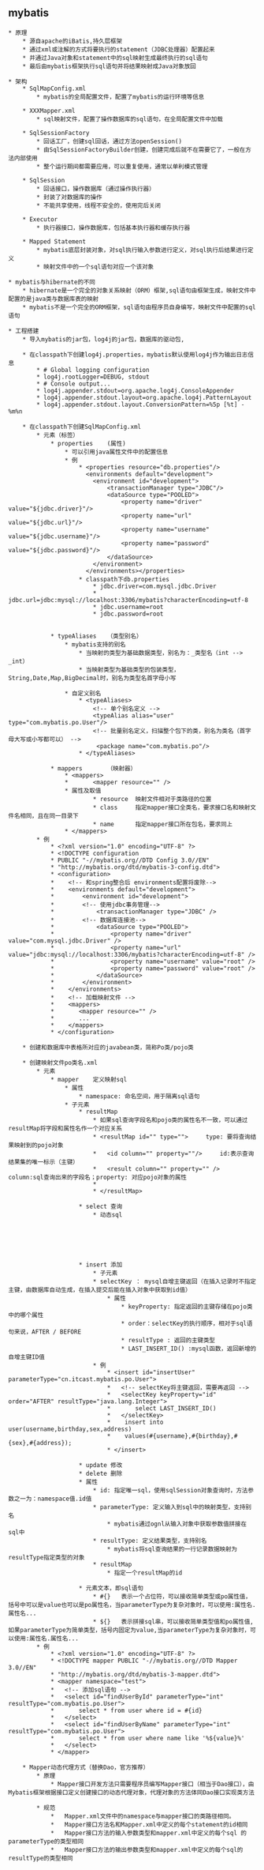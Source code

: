 ## mybatis ##
	* 原理
		* 源自apache的iBatis,持久层框架
		* 通过xml或注解的方式将要执行的statement（JDBC处理器）配置起来
		* 并通过Java对象和statement中的sql映射生成最终执行的sql语句
		* 最后由mybatis框架执行sql语句并将结果映射成Java对象放回

	* 架构
		* SqlMapConfig.xml
			* mybatis的全局配置文件，配置了mybatis的运行环境等信息

		* XXXMapper.xml
			* sql映射文件，配置了操作数据库的sql语句，在全局配置文件中加载

		* SqlSessionFactory
			* 回话工厂，创建sql回话，通过方法openSession()
			* 由SqlSessionFactoryBuilder创建，创建完成后就不在需要它了，一般在方法内部使用
			* 整个运行期间都需要应用，可以重复使用，通常以单利模式管理

		* SqlSession
			* 回话接口，操作数据库（通过操作执行器）
			* 封装了对数据库的操作
			* 不能共享使用，线程不安全的，使用完后关闭

		* Executor
			* 执行器接口，操作数据库，包括基本执行器和缓存执行器

		* Mapped Statement
			* mybatis底层封装对象，对sql执行输入参数进行定义，对sql执行后结果进行定义
			* 映射文件中的一个sql语句对应一个该对象

	* mybatis与hibernate的不同
		* hibernate是一个完全的对象关系映射（ORM）框架,sql语句由框架生成，映射文件中配置的是java类与数据库表的映射
		* mybatis不是一个完全的ORM框架，sql语句由程序员自身编写，映射文件中配置的sql语句

	* 工程搭建
		* 导入mybatis的jar包，log4j的jar包，数据库的驱动包,
		
		* 在classpath下创建log4j.properties，mybatis默认使用log4j作为输出日志信息
			* # Global logging configuration
			* log4j.rootLogger=DEBUG, stdout
			* # Console output...
			* log4j.appender.stdout=org.apache.log4j.ConsoleAppender
			* log4j.appender.stdout.layout=org.apache.log4j.PatternLayout
			* log4j.appender.stdout.layout.ConversionPattern=%5p [%t] - %m%n

		* 在classpath下创建SqlMapConfig.xml
			* 元素（标签）
				* properties	(属性)
					* 可以引用java属性文件中的配置信息
					* 例
						* <properties resource="db.properties"/>
						  <environments default="development">
							<environment id="development">
								<transactionManager type="JDBC"/>
								<dataSource type="POOLED">
									<property name="driver" value="${jdbc.driver}"/>
									<property name="url" value="${jdbc.url}"/>
									<property name="username" value="${jdbc.username}"/>
									<property name="password" value="${jdbc.password}"/>
								</dataSource>
							</environment>
						  </environments></properties>
						* classpath下db.properties
							* jdbc.driver=com.mysql.jdbc.Driver
							* jdbc.url=jdbc:mysql://localhost:3306/mybatis?characterEncoding=utf-8
							* jdbc.username=root
							* jdbc.password=root


				* typeAliases	（类型别名）
					* mybatis支持的别名
						* 当映射的类型为基础数据类型，别名为：_类型名（int --> _int）
						* 当映射类型为基础类型的包装类型，String,Date,Map,BigDecimal时，别名为类型名首字母小写

					* 自定义别名
						* <typeAliases>
						 	<!-- 单个别名定义 -->
						  	<typeAlias alias="user" type="com.mybatis.po.User"/>
						  	<!-- 批量别名定义，扫描整个包下的类，别名为类名（首字母大写或小写都可以） -->
						 	 <package name="com.mybatis.po"/>
					    * </typeAliases>

				* mappers		（映射器）
					* <mappers>
					*    	<mapper resource="" />
					* 属性及取值
							* resource  映射文件相对于类路径的位置
							* class		指定mapper接口全类名，要求接口名和映射文件名相同，且在同一目录下
							* name 		指定mapper接口所在包名，要求同上
					* </mappers>
			* 例
				* <?xml version="1.0" encoding="UTF-8" ?>
				* <!DOCTYPE configuration
				* PUBLIC "-//mybatis.org//DTD Config 3.0//EN"
				* "http://mybatis.org/dtd/mybatis-3-config.dtd">
				* <configuration>
				*	 <!-- 和spring整合后 environments配置将废除-->
				*	 <environments default="development">
				*		 <environment id="development">
				*		 <!-- 使用jdbc事务管理-->
				*		 	 <transactionManager type="JDBC" />
				*		 <!-- 数据库连接池-->
				*			 <dataSource type="POOLED">
				*				 <property name="driver" value="com.mysql.jdbc.Driver" />
				*				 <property name="url" value="jdbc:mysql://localhost:3306/mybatis?characterEncoding=utf-8" />
				*				 <property name="username" value="root" />
				*				 <property name="password" value="root" />
				*			 </dataSource>
				*		 </environment>
				*	 </environments>
				*	 <!-- 加载映射文件 -->
				*    <mappers>
				*    	<mapper resource="" />
				*    	...
				*	 </mappers>
				* </configuration>

		* 创建和数据库中表格所对应的javabean类，简称Po类/pojo类

		* 创建映射文件po类名.xml
			* 元素
				* mapper	定义映射sql
					* 属性
						* namespace: 命名空间，用于隔离sql语句
					* 子元素
						* resultMap
							* 如果sql查询字段名和pojo类的属性名不一致，可以通过resultMap将字段和属性名作一个对应关系 
							* <resultMap id="" type="">		type: 要将查询结果映射到的pojo对象
							* 	<id column="" property=""/>		id:表示查询结果集的唯一标示（主键）
							* 	<result column="" property="" />	column:sql查询出来的字段名；property: 对应pojo对象的属性
							* 	
							* </resultMap>
							
						* select 查询
							* 动态sql
						





						* insert 添加
							* 子元素
							* selectKey ： mysql自增主键返回（在插入记录时不指定主键，由数据库自动生成，在插入提交后能在插入对象中获取到id值）
								* 属性
									* keyProperty: 指定返回的主键存储在pojo类中的哪个属性
									* order：selectKey的执行顺序，相对于sql语句来说，AFTER / BEFORE
									* resultType : 返回的主键类型
									* LAST_INSERT_ID() :mysql函数，返回新增的自增主键ID值
							* 例
								* <insert id="insertUser" parameterType="cn.itcast.mybatis.po.User">
								*	<!-- selectKey将主键返回，需要再返回 -->
								*	<selectKey keyProperty="id" order="AFTER" resultType="java.lang.Integer">
								*		select LAST_INSERT_ID()
								*	</selectKey>
								*    insert into user(username,birthday,sex,address)
								*    values(#{username},#{birthday},#{sex},#{address});
								* </insert>

						* update 修改
						* delete 删除
						* 属性
							* id: 指定唯一sql，使用sqlSession对象查询时，方法参数之一为：namespace值.id值
							* parameterType: 定义输入到sql中的映射类型，支持别名
								* mybatis通过ognl从输入对象中获取参数值拼接在sql中
							* resultType: 定义结果类型，支持别名
								* mybatis将sql查询结果的一行记录数据映射为resultType指定类型的对象
							* resultMap
								* 指定一个resultMap的id
								
						* 元素文本，即sql语句
							* #{}	表示一个占位符，可以接收简单类型或po属性值，括号中可以是value也可以是po属性名，当parameterType为复杂对象时，可以使用:属性名.属性名...
							* ${}	表示拼接sql串，可以接收简单类型值和po属性值,如果parameterType为简单类型，括号内固定为value,当parameterType为复杂对象时，可以使用:属性名.属性名...
			* 例
				* <?xml version="1.0" encoding="UTF-8" ?>
				* <!DOCTYPE mapper PUBLIC "-//mybatis.org//DTD Mapper 3.0//EN"
				* "http://mybatis.org/dtd/mybatis-3-mapper.dtd">
				* <mapper namespace="test">
				* 	<!-- 添加sql语句 -->
				*	<select id="findUserById" parameterType="int" resultType="com.mybatis.po.User">
				*		select * from user where id = #{id} 
				*	</select>
				*	<select id="findUserByName" parameterType="int" resultType="com.mybatis.po.User">
				*		select * from user where name like '%${value}%' 
				*	</select>
				* </mapper>

		* Mapper动态代理方式（替换Dao，官方推荐）
			* 原理
				* Mapper接口开发方法只需要程序员编写Mapper接口（相当于Dao接口），由Mybatis框架根据接口定义创建接口的动态代理对象，代理对象的方法体同Dao接口实现类方法
			
			* 规范
				*	Mapper.xml文件中的namespace与mapper接口的类路径相同。
				*	Mapper接口方法名和Mapper.xml中定义的每个statement的id相同 
				*	Mapper接口方法的输入参数类型和mapper.xml中定义的每个sql 的parameterType的类型相同
				*	Mapper接口方法的输出参数类型和mapper.xml中定义的每个sql的resultType的类型相同




